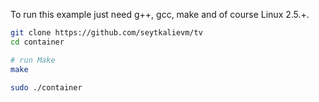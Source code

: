 
To run this example just need g++, gcc, make and of course Linux 2.5.+. 

```sh
git clone https://github.com/seytkalievm/tv
cd container 

# run Make 
make 

sudo ./container 
```